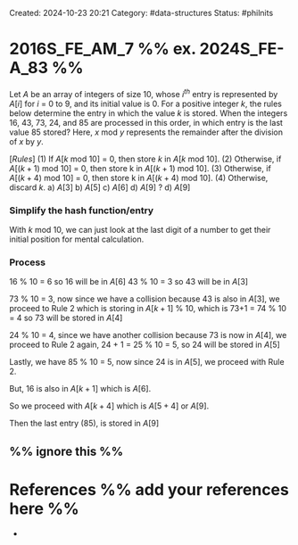 Created: 2024-10-23 20:21
Category: #data-structures 
Status: #philnits



# 2016S_FE_AM_7 %% ex. 2024S_FE-A_83 %%

Let $A$ be an array of integers of size 10, whose $i^{th}$ entry is represented by $A[i]$ for $i$ = 0 to 9, and its initial value is 0. For a positive integer $k$, the rules below determine the entry in which the value $k$ is stored. When the integers 16, 43, 73, 24, and 85 are processed in this order, in which entry is the last value 85 stored? Here, $x$ mod $y$ represents the remainder after the division of $x$ by $y$.

$[Rules]$ 
(1) If $A[k$ mod $10]$ = 0, then store $k$ in $A[k$ mod $10]$. 
(2) Otherwise, if $A[(k + 1)$ mod $10]$ = 0, then store k in $A[(k + 1)$ mod $10]$. 
(3) Otherwise, if $A[(k + 4)$ mod $10]$ = 0, then store k in $A[(k + 4)$ mod $10]$. 
(4) Otherwise, discard $k$.
a) $A[3]$ 
b) $A[5]$ 
c) $A[6]$ 
d) $A[9]$
? 
d) $A[9]$
### Simplify the hash function/entry

With $k$ mod $10$, we can just look at the last digit of a number to get their initial position for mental calculation.

### Process

16 % 10 = 6 so 16 will be in $A[6]$
43 % 10 = 3 so 43 will be in $A[3]$

73 % 10 = 3, now since we have a collision because 43 is also in $A[3]$, 
we proceed to Rule 2 which is storing in $A[k + 1]$ % $10$, 
which is 73+1 = 74 % 10 = 4 so 73 will be stored in $A[4]$

24 % 10 = 4, since we have another collision because 73 is now in $A[4]$,
we proceed to Rule 2 again,
24 + 1 = 25 % 10 = 5, so 24 will be stored in $A[5]$

Lastly, we have
85 % 10 = 5, now since 24 is in $A[5]$, we proceed with Rule 2.

But, 16 is also in $A[k + 1]$ which is $A[6]$.

So we proceed with $A[k + 4]$ which is $A[5 + 4]$ or $A[9]$.

Then the last entry (85), is stored in $A[9]$






%% ignore this %%
---









# References %% add your references here %%
- 